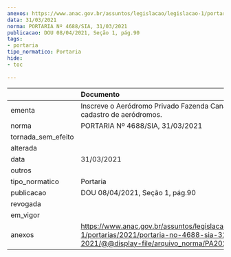 ```yaml
---
anexos: https://www.anac.gov.br/assuntos/legislacao/legislacao-1/portarias/2021/portaria-no-4688-sia-31-03-2021/@@display-file/arquivo_norma/PA2021-4688.pdf
data: 31/03/2021
norma: PORTARIA Nº 4688/SIA, 31/03/2021
publicacao: DOU 08/04/2021, Seção 1, pág.90
tags:
- portaria
tipo_normatico: Portaria
hide: 
- toc 
 
---
```


|                    | Documento                                                                                                                                            |
|:-------------------|:-----------------------------------------------------------------------------------------------------------------------------------------------------|
| ementa             | Inscreve o Aeródromo Privado Fazenda Canaã (PI) no cadastro de aeródromos.                                                                           |
| norma              | PORTARIA Nº 4688/SIA, 31/03/2021                                                                                                                     |
| tornada_sem_efeito |                                                                                                                                                      |
| alterada           |                                                                                                                                                      |
| data               | 31/03/2021                                                                                                                                           |
| outros             |                                                                                                                                                      |
| tipo_normatico     | Portaria                                                                                                                                             |
| publicacao         | DOU 08/04/2021, Seção 1, pág.90                                                                                                                      |
| revogada           |                                                                                                                                                      |
| em_vigor           |                                                                                                                                                      |
| anexos             | https://www.anac.gov.br/assuntos/legislacao/legislacao-1/portarias/2021/portaria-no-4688-sia-31-03-2021/@@display-file/arquivo_norma/PA2021-4688.pdf |